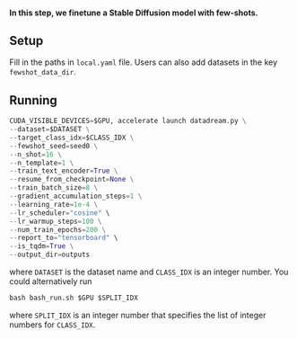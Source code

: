 #### In this step, we finetune a Stable Diffusion model with few-shots.

## Setup

Fill in the paths in `local.yaml` file. Users can also add datasets in the key `fewshot_data_dir`. 

## Running

```python
CUDA_VISIBLE_DEVICES=$GPU, accelerate launch datadream.py \
--dataset=$DATASET \
--target_class_idx=$CLASS_IDX \
--fewshot_seed=seed0 \
--n_shot=16 \
--n_template=1 \
--train_text_encoder=True \
--resume_from_checkpoint=None \
--train_batch_size=8 \
--gradient_accumulation_steps=1 \
--learning_rate=1e-4 \
--lr_scheduler="cosine" \
--lr_warmup_steps=100 \
--num_train_epochs=200 \
--report_to="tensorboard" \
--is_tqdm=True \
--output_dir=outputs
```

where `DATASET` is the dataset name and `CLASS_IDX` is an integer number. You could alternatively run

```python
bash bash_run.sh $GPU $SPLIT_IDX
```
where `SPLIT_IDX` is an integer number that specifies the list of integer numbers for `CLASS_IDX`.
